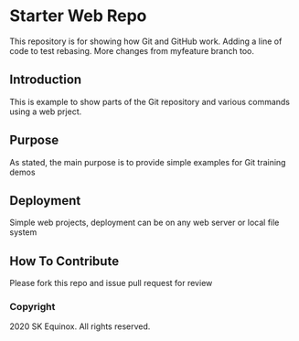 # Starter Web Repo

This repository is for showing how Git and GitHub work. Adding a line of code to test rebasing. More changes from myfeature branch too.

## Introduction

This is example to show parts of the Git repository and various commands using a web prject.

## Purpose

As stated, the main purpose is to provide simple examples for Git training demos

## Deployment

Simple web projects, deployment can be on any web server or local file system

## How To Contribute 

Please fork this repo and issue pull request for review

### Copyright

2020 SK Equinox. All rights reserved.
